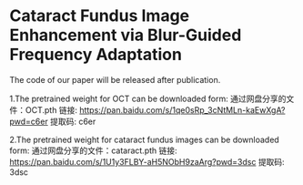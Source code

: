 # Cataract Fundus Image Enhancement via Blur-Guided Frequency Adaptation

The code of our paper will be released after publication.

1.The pretrained weight for OCT can be downloaded form:
通过网盘分享的文件：OCT.pth
链接: https://pan.baidu.com/s/1qe0sRp_3cNtMLn-kaEwXgA?pwd=c6er 提取码: c6er

2.The pretrained weight for cataract fundus images can be downloaded form:
通过网盘分享的文件：cataract.pth
链接: https://pan.baidu.com/s/1U1y3FLBY-aH5NObH9zaArg?pwd=3dsc 提取码: 3dsc
